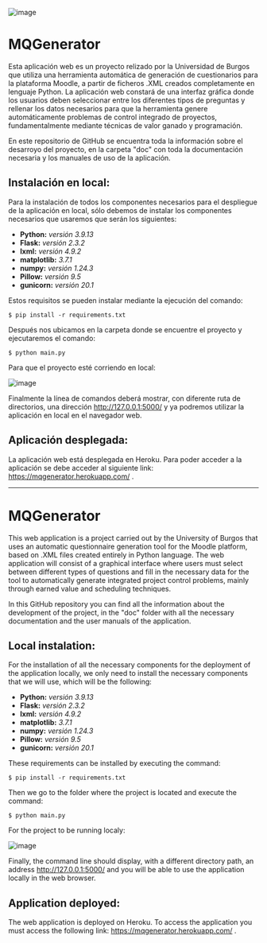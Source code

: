 ![image](https://github.com/xhm1001/MQGenerator/assets/74598820/235dfdf7-b1d5-44d8-a995-0a450fb3c967)

# MQGenerator

Esta aplicación web es un proyecto relizado por la Universidad de Burgos que utiliza una herramienta automática de generación de cuestionarios para la plataforma Moodle, a partir de ficheros .XML creados completamente en lenguaje Python.
La aplicación web constará de una interfaz gráfica donde los usuarios deben seleccionar entre los diferentes tipos de preguntas y rellenar los datos necesarios para que la herramienta genere automáticamente problemas de control integrado de proyectos, fundamentalmente mediante técnicas de valor ganado y programación.

En este repositorio de GitHub se encuentra toda la información sobre el desarroyo del proyecto, en la carpeta "doc" con toda la documentación necesaria y los manuales de uso de la aplicación.

## Instalación en local:

Para la instalación de todos los componentes necesarios para el despliegue de la aplicación en local, sólo debemos de instalar los componentes necesarios que usaremos que serán los siguientes:

* **Python:** *versión 3.9.13*
* **Flask:** *versión 2.3.2*
* **lxml:** *versión 4.9.2*
* **matplotlib:** *3.7.1*
* **numpy:** *versión 1.24.3*
* **Pillow:** *versión 9.5*
* **gunicorn:** *versión 20.1*

Estos requisitos se pueden instalar mediante la ejecución del  comando: 

    $ pip install -r requirements.txt

Después  nos ubicamos en la carpeta donde se encuentre el proyecto y ejecutaremos el comando:

    $ python main.py

Para que el proyecto esté corriendo en local:

![image](https://github.com/xhm1001/MQGenerator/assets/74598820/b0cc729f-6251-43f6-8890-7f0c08ec3bba)

Finalmente la línea de comandos deberá mostrar, con diferente ruta de directorios, una dirección http://127.0.0.1:5000/ y ya podremos utilizar la aplicación en local en el navegador web.

## Aplicación desplegada:

La aplicación web está  desplegada en Heroku.
Para poder acceder a la aplicación se debe acceder al siguiente link: 
https://mqgenerator.herokuapp.com/ .

------------------------------------------------------------------------------------------------------------------------------------

# MQGenerator

This web application is a project carried out by the University of Burgos that uses an automatic questionnaire generation tool for the Moodle platform, based on .XML files created entirely in Python language.
The web application will consist of a graphical interface where users must select between different types of questions and fill in the necessary data for the tool to automatically generate integrated project control problems, mainly through earned value and scheduling techniques.

In this GitHub repository you can find all the information about the development of the project, in the "doc" folder with all the necessary documentation and the user manuals of the application.

## Local instalation:

For the installation of all the necessary components for the deployment of the application locally, we only need to install the necessary components that we will use, which will be the following:

* **Python:** *versión 3.9.13*
* **Flask:** *versión 2.3.2*
* **lxml:** *versión 4.9.2*
* **matplotlib:** *3.7.1*
* **numpy:** *versión 1.24.3*
* **Pillow:** *versión 9.5*
* **gunicorn:** *versión 20.1*

These requirements can be installed by executing the command: 

    $ pip install -r requirements.txt

Then we go to the folder where the project is located and execute the command:

    $ python main.py

For the project to be running localy:

![image](https://github.com/xhm1001/MQGenerator/assets/74598820/b0cc729f-6251-43f6-8890-7f0c08ec3bba)

Finally, the command line should display, with a different directory path, an address http://127.0.0.1:5000/ and you will be able to use the application locally in the web browser.

## Application deployed:

The web application is deployed on Heroku.
To access the application you must access the following link: 
https://mqgenerator.herokuapp.com/ .
